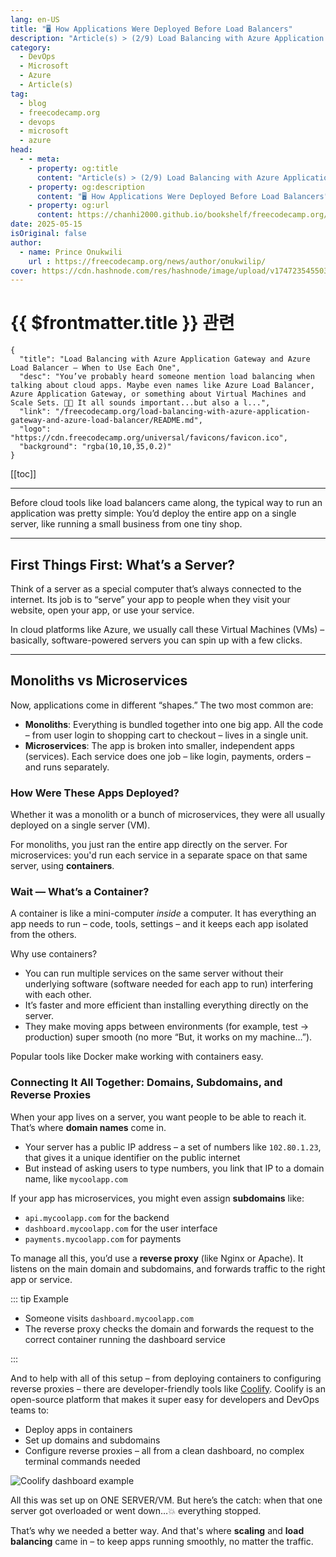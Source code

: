 ```yaml
---
lang: en-US
title: "🖥️ How Applications Were Deployed Before Load Balancers"
description: "Article(s) > (2/9) Load Balancing with Azure Application Gateway and Azure Load Balancer – When to Use Each One"
category:
  - DevOps
  - Microsoft
  - Azure
  - Article(s)
tag:
  - blog
  - freecodecamp.org
  - devops
  - microsoft
  - azure
head:
  - - meta:
    - property: og:title
      content: "Article(s) > (2/9) Load Balancing with Azure Application Gateway and Azure Load Balancer – When to Use Each One"
    - property: og:description
      content: "🖥️ How Applications Were Deployed Before Load Balancers"
    - property: og:url
      content: https://chanhi2000.github.io/bookshelf/freecodecamp.org/load-balancing-with-azure-application-gateway-and-azure-load-balancer/how-applications-were-deployed-before-load-balancers.html
date: 2025-05-15
isOriginal: false
author:
  - name: Prince Onukwili
    url : https://freecodecamp.org/news/author/onukwilip/
cover: https://cdn.hashnode.com/res/hashnode/image/upload/v1747235455030/cb82bfb4-8d7b-47e5-ab31-126906f60b40.png
---
```


# {{ $frontmatter.title }} 관련

```component VPCard
{
  "title": "Load Balancing with Azure Application Gateway and Azure Load Balancer – When to Use Each One",
  "desc": "You’ve probably heard someone mention load balancing when talking about cloud apps. Maybe even names like Azure Load Balancer, Azure Application Gateway, or something about Virtual Machines and Scale Sets. 😵‍💫 It all sounds important...but also a l...",
  "link": "/freecodecamp.org/load-balancing-with-azure-application-gateway-and-azure-load-balancer/README.md",
  "logo": "https://cdn.freecodecamp.org/universal/favicons/favicon.ico",
  "background": "rgba(10,10,35,0.2)"
}
```

[[toc]]

---

<SiteInfo
  name="Load Balancing with Azure Application Gateway and Azure Load Balancer – When to Use Each One"
  desc="You’ve probably heard someone mention load balancing when talking about cloud apps. Maybe even names like Azure Load Balancer, Azure Application Gateway, or something about Virtual Machines and Scale Sets. 😵‍💫 It all sounds important...but also a l..."
  url="https://freecodecamp.org/news/load-balancing-with-azure-application-gateway-and-azure-load-balancer#heading-how-applications-were-deployed-before-load-balancers"
  logo="https://cdn.freecodecamp.org/universal/favicons/favicon.ico"
  preview="https://cdn.hashnode.com/res/hashnode/image/upload/v1747235455030/cb82bfb4-8d7b-47e5-ab31-126906f60b40.png"/>

Before cloud tools like load balancers came along, the typical way to run an application was pretty simple: You’d deploy the entire app on a single server, like running a small business from one tiny shop.

---

## First Things First: What’s a Server?

Think of a server as a special computer that’s always connected to the internet. Its job is to “serve” your app to people when they visit your website, open your app, or use your service.

In cloud platforms like Azure, we usually call these Virtual Machines (VMs) – basically, software-powered servers you can spin up with a few clicks.

---

## Monoliths vs Microservices

Now, applications come in different “shapes.” The two most common are:

- **Monoliths**: Everything is bundled together into one big app. All the code – from user login to shopping cart to checkout – lives in a single unit.
- **Microservices**: The app is broken into smaller, independent apps (services). Each service does one job – like login, payments, orders – and runs separately.

### How Were These Apps Deployed?

Whether it was a monolith or a bunch of microservices, they were all usually deployed on a single server (VM).

For monoliths, you just ran the entire app directly on the server. For microservices: you'd run each service in a separate space on that same server, using **containers**.

### Wait — What’s a Container?

A container is like a mini-computer *inside* a computer. It has everything an app needs to run – code, tools, settings – and it keeps each app isolated from the others.

Why use containers?

- You can run multiple services on the same server without their underlying software (software needed for each app to run) interfering with each other.
- It’s faster and more efficient than installing everything directly on the server.
- They make moving apps between environments (for example, test → production) super smooth (no more “But, it works on my machine…”).

Popular tools like Docker make working with containers easy.

### Connecting It All Together: Domains, Subdomains, and Reverse Proxies

When your app lives on a server, you want people to be able to reach it. That’s where **domain names** come in.

- Your server has a public IP address – a set of numbers like `102.80.1.23`, that gives it a unique identifier on the public internet
- But instead of asking users to type numbers, you link that IP to a domain name, like `mycoolapp.com`

If your app has microservices, you might even assign **subdomains** like:

- `api.mycoolapp.com` for the backend
- `dashboard.mycoolapp.com` for the user interface
- `payments.mycoolapp.com` for payments

To manage all this, you’d use a **reverse proxy** (like Nginx or Apache). It listens on the main domain and subdomains, and forwards traffic to the right app or service.

::: tip Example

- Someone visits `dashboard.mycoolapp.com`
- The reverse proxy checks the domain and forwards the request to the correct container running the dashboard service

:::

And to help with all of this setup – from deploying containers to configuring reverse proxies – there are developer-friendly tools like [<FontIcon icon="fas fa-globe"/>Coolify](https://coolify.io). Coolify is an open-source platform that makes it super easy for developers and DevOps teams to:

- Deploy apps in containers
- Set up domains and subdomains
- Configure reverse proxies – all from a clean dashboard, no complex terminal commands needed

![Coolify dashboard example](https://cdn.hashnode.com/res/hashnode/image/upload/v1746979943646/a6525a09-f44a-4e00-a945-7bded3483b0d.jpeg)

All this was set up on ONE SERVER/VM. But here’s the catch: when that one server got overloaded or went down…💥 everything stopped.

That’s why we needed a better way. And that's where **scaling** and **load balancing** came in – to keep apps running smoothly, no matter the traffic.
